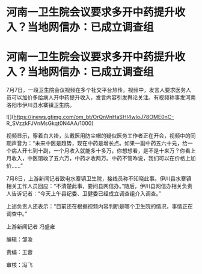 # 河南一卫生院会议要求多开中药提升收入？当地网信办：已成立调查组

# 河南一卫生院会议要求多开中药提升收入？当地网信办：已成立调查组

7月7日，一段卫生院会议视频在多个社交平台热传。视频中，发言人要求医务人员可以加价多给病人开中药提升收入，发言内容引发舆论关注。有视频称事发河南洛阳市伊川县水寨镇卫生院。

![](https://inews.gtimg.com/om_bt/OrQnVnHaSHI4wloJ78OME0nC-
R_SVzzkFJVnMsGkqt0N4AA/1000)

视频显示，穿着白大褂，头戴医用防尘帽的疑似医务工作者正在开会，视频中的同期声音为：“未来中医是趋势，现在中药是增长点。如果一副中药五六十元，给一个病人开七到十副，一个月收入就能多十多万，你想想看，是不是十来万？你看上月收入，中医馆收了五六万，中药才收两万。中药不管咋说，我们可以在价格上加价……”

7月8日，上游新闻记者致电水寨镇卫生院，接线员称不知晓此事。伊川县水寨镇相关工作人员回应：“不清楚此事，要问县网信办。”随后，伊川县网信办相关负责人告诉记者：“今天上午县纪委、卫健委已经成立调查组介入调查。”

上述负责人还表示：“目前还在根据视频内容判断是哪个卫生院的情况，事情正在调查中。”

上游新闻记者 冯盛雍

编辑：邹渝

责编：王蓉

审核：冯飞

